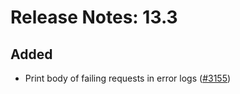 # Release Notes: 13.3

## Added

- Print body of failing requests in error logs ([#3155](https://github.com/GatoGraphQL/GatoGraphQL/pull/3155))

